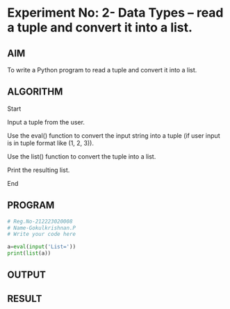 # Experiment No: 2- Data Types – read a tuple and convert it into a list.
## AIM  
To write a Python program to read a tuple and convert it into a list.

## ALGORITHM  

Start

Input a tuple from the user.

Use the eval() function to convert the input string into a tuple (if user input is in tuple format like (1, 2, 3)).

Use the list() function to convert the tuple into a list.

Print the resulting list.

End
## PROGRAM
```python
# Reg.No-212223020008
# Name-Gokulkrishnan.P
# Write your code here

a=eval(input('List='))
print(list(a))

```
## OUTPUT

## RESULT
